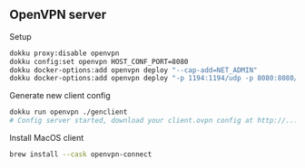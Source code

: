 ## OpenVPN server

Setup
```bash
dokku proxy:disable openvpn
dokku config:set openvpn HOST_CONF_PORT=8080
dokku docker-options:add openvpn deploy "--cap-add=NET_ADMIN"
dokku docker-options:add openvpn deploy "-p 1194:1194/udp -p 8080:8080/tcp"
```

Generate new client config
```bash
dokku run openvpn ./genclient
# Config server started, download your client.ovpn config at http://...
```

Install MacOS client
```bash
brew install --cask openvpn-connect
```
